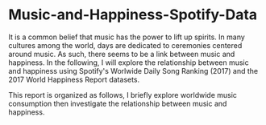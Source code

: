 # Music-and-Happiness-Spotify-Data
It is a common belief that music has the power to lift up spirits. In many cultures among the world, days are dedicated to ceremonies centered around music. As such, there seems to be a link between music and happiness. 
In the following, I will explore the relationship between music and happiness using Spotify's Worlwide Daily Song Ranking (2017) and the 2017 World Happiness Report datasets.

This report is organized as follows, I briefly explore worldwide music consumption then investigate the relationship between music and happiness.

